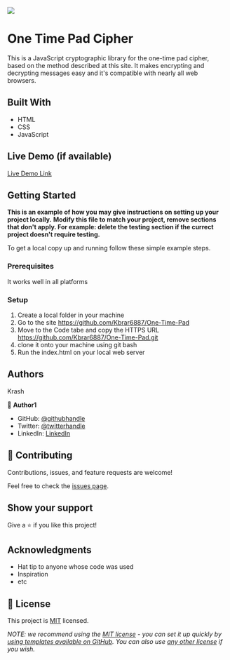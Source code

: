 ![](https://img.shields.io/badge/Microverse-blueviolet)

# One Time Pad Cipher

This is a JavaScript cryptographic library for the one-time pad cipher, based on the method described at this site. It makes encrypting and decrypting messages easy and it's compatible with nearly all web browsers.




## Built With

- HTML
- CSS
- JavaScript

## Live Demo (if available)

[Live Demo Link](https://livedemo.com)


## Getting Started

**This is an example of how you may give instructions on setting up your project locally.**
**Modify this file to match your project, remove sections that don't apply. For example: delete the testing section if the currect project doesn't require testing.**


To get a local copy up and running follow these simple example steps.

### Prerequisites
It works well in all platforms

### Setup
1. Create a local folder in your machine
2. Go to the site https://github.com/Kbrar6887/One-Time-Pad
3. Move to the Code tabe and copy the HTTPS URL https://github.com/Kbrar6887/One-Time-Pad.git
4. clone it onto your machine using git bash
5. Run the index.html on your local web server




## Authors
Krash

👤 **Author1**

- GitHub: [@githubhandle](https://github.com/githubhandle)
- Twitter: [@twitterhandle](https://twitter.com/twitterhandle)
- LinkedIn: [LinkedIn](https://linkedin.com/in/linkedinhandle)

## 🤝 Contributing

Contributions, issues, and feature requests are welcome!

Feel free to check the [issues page](../../issues/).

## Show your support

Give a ⭐️ if you like this project!

## Acknowledgments

- Hat tip to anyone whose code was used
- Inspiration
- etc

## 📝 License

This project is [MIT](./LICENSE) licensed.

_NOTE: we recommend using the [MIT license](https://choosealicense.com/licenses/mit/) - you can set it up quickly by [using templates available on GitHub](https://docs.github.com/en/communities/setting-up-your-project-for-healthy-contributions/adding-a-license-to-a-repository). You can also use [any other license](https://choosealicense.com/licenses/) if you wish._
